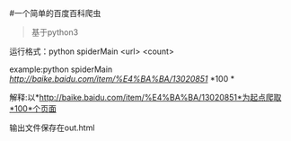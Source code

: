 #一个简单的百度百科爬虫
>基于python3


运行格式：python spiderMain <url\> <count\>

example:python spiderMain *http://baike.baidu.com/item/%E4%BA%BA/13020851* *100 *

解释:以*http://baike.baidu.com/item/%E4%BA%BA/13020851*为起点爬取*100*个页面

输出文件保存在out.html

